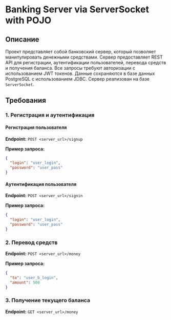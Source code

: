 # Banking Server via ServerSocket with POJO
 
## Описание

Проект представляет собой банковский сервер, который позволяет манипулировать денежными средствами. Сервер предоставляет REST API для регистрации, аутентификации пользователей, перевода средств и получения баланса. Все запросы требуют авторизации с использованием JWT токенов. Данные сохраняются в базе данных PostgreSQL с использованием JDBC. Сервер реализован на базе `ServerSocket`.

## Требования

### 1. Регистрация и аутентификация

#### Регистрация пользователя
**Endpoint:** `POST <server_url>/signup`

**Пример запроса:**
```json
{
  "login": "user_login",
  "password": "user_pass"
}
```

#### Aутентификация пользователя
**Endpoint:** `POST <server_url>/signin`

**Пример запроса:**
```json
{
  "login": "user_login",
  "password": "user_pass"
}
```

### 2. Перевод средств
**Endpoint:** `POST <server_url>/money`

**Пример запроса:**
```json
{
  "to": "user_b_login",
  "amount": 500
}
```
### 3. Получение текущего баланса
**Endpoint:** `GET <server_url>/money`